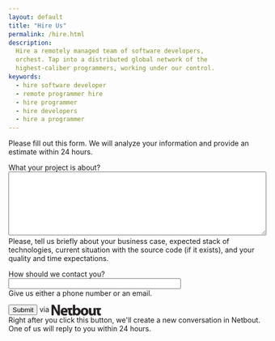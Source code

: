 ```yaml
---
layout: default
title: "Hire Us"
permalink: /hire.html
description:
  Hire a remotely managed team of software developers,
  orchest. Tap into a distributed global network of the
  highest-caliber programmers, working under our control.
keywords:
  - hire software developer
  - remote programmer hire
  - hire programmer
  - hire developers
  - hire a programmer
---
```


Please fill out this form. We will analyze your information
and provide an estimate within 24 hours.

<form name="form" id="form" data-ng-submit="submit('#form');">
  <p>
    <label>What your project is about?</label>
    <br/>
    <textarea name="info" style="width:100%;height:9em" tabindex="1"
      data-ng-model="info" required></textarea><br/>
    <span class="help">Please, tell us briefly about your business case,
      expected stack of technologies, current situation with
      the source code (if it exists), and your quality and time expectations.</span>
  </p>
  <p>
    <label>How should we contact you?</label>
    <br/>
    <input name="contact" type="text" tabindex="2"
      style="width:25em" data-ng-model="contact" required/><br/>
    <span class="help">Give us either a phone number or an email.</span>
  </p>
  <p>
    <button id='submit' tabindex="3">Submit</button>
    via
    <img src="/images/netbout-logo.jpg" alt="netbout"
      style="vertical-align:middle;width:100px;height:22px;"/>
    <br/>
    <span class="help">Right after you click this button, we'll create a new
    conversation in Netbout. One of us will reply to you
    within 24 hours.</span>
  </p>
</form>

<script src="/js/hire.js"></script>
